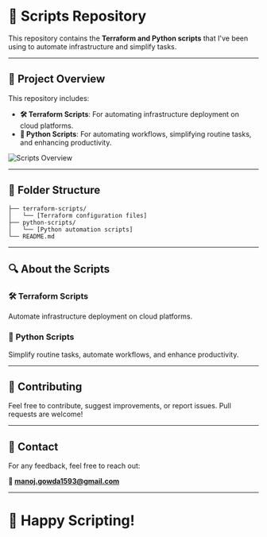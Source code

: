 # 📄 **Scripts Repository**

This repository contains the **Terraform and Python scripts** that I've been using to automate infrastructure and simplify tasks.

---

## 🌟 **Project Overview**

This repository includes:

- **🛠️ Terraform Scripts**: For automating infrastructure deployment on cloud platforms.
- **🐍 Python Scripts**: For automating workflows, simplifying routine tasks, and enhancing productivity.

![Scripts Overview](https://manojresumebucket.s3.ap-south-1.amazonaws.com/Screenshot+(149).png)

---

## 📂 **Folder Structure**

```
├── terraform-scripts/
│   └── [Terraform configuration files]
├── python-scripts/
│   └── [Python automation scripts]
└── README.md
```

---

## 🔍 **About the Scripts**

### 🛠️ **Terraform Scripts**
Automate infrastructure deployment on cloud platforms.

### 🐍 **Python Scripts**
Simplify routine tasks, automate workflows, and enhance productivity.

---

## 🤝 **Contributing**

Feel free to contribute, suggest improvements, or report issues. Pull requests are welcome!

---

## 📧 **Contact**

For any feedback, feel free to reach out:

**📧 manoj.gowda1593@gmail.com**

---

# 🎯 **Happy Scripting!**

